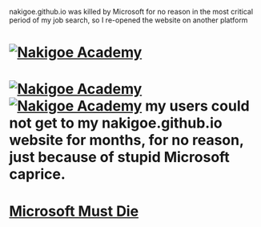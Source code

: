nakigoe.github.io was killed by Microsoft for no reason in the most critical period of my job search, so I re-opened the website on another platform

<h1><a href="https://nakigoe.org"><img src="https://nakigoe.org/_IMG/logo.png" alt="Nakigoe Academy"></a><h1>
<a href="https://nakigoe.org"><img src="https://nakigoe.org/_IMG/nakigoe-academy-night.jpg" alt="Nakigoe Academy"></a>
<a href="https://nakigoe.org"><img src="https://nakigoe.org/_IMG/logo.png" alt="Nakigoe Academy"></a>
my users could not get to my nakigoe.github.io website for months, for no reason, just because of stupid Microsoft caprice.
<h1><a href="https://nakigoe.org/articles/rev.html">Microsoft Must Die</a></h1>
